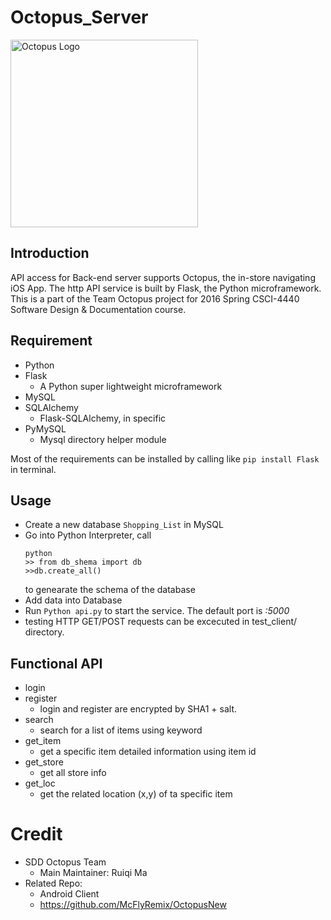 # Octopus_Server

<img src="http://i.imgur.com/B4rBF3b.png=100x20" alt="Octopus Logo" width="300">

## Introduction
API access for Back-end server supports Octopus, the in-store navigating iOS App. The http API service is built by Flask, the Python microframework. This is a part of the Team Octopus project for 2016 Spring CSCI-4440 Software Design & Documentation course.
 
 
## Requirement
- Python
- Flask
  - A Python super lightweight microframework
- MySQL
- SQLAlchemy
  - Flask-SQLAlchemy, in specific
- PyMySQL
  - Mysql directory helper module
  
Most of the requirements can be installed by calling like `pip install Flask` in terminal.

## Usage
- Create a new database `Shopping_List` in MySQL
- Go into Python Interpreter, call
  ```
  python
  >> from db_shema import db
  >>db.create_all()
  ```
  to genearate the schema of the database
- Add data into Database
- Run `Python api.py` to start the service. The default port is *:5000*
- testing HTTP GET/POST requests can be excecuted in test_client/ directory.

## Functional API
- login
- register
  - login and register are encrypted by SHA1 + salt.
- search
  - search for a list of items using keyword
- get_item
  - get a specific item detailed information using item id
- get_store
  - get all store info
- get_loc
  - get the related location (x,y) of ta specific item
  

# Credit
- SDD Octopus Team
  - Main Maintainer: Ruiqi Ma
- Related Repo:
  - Android Client
  - https://github.com/McFlyRemix/OctopusNew
